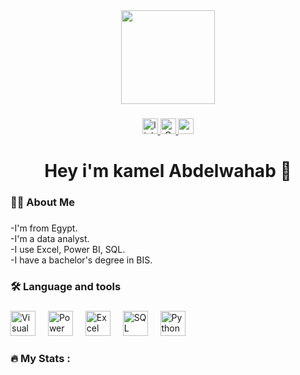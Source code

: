<div align="center">
  <img height="150" src="https://media.giphy.com/media/M9gbBd9nbDrOTu1Mqx/giphy.gif" />
</div>

###

<div align="center">
  <!-- LinkedIn -->
  <a href="https://www.linkedin.com/in/kamel-abd-elwahab-212748291/" target="_blank">
    <img src="https://img.shields.io/static/v1?message=LinkedIn&logo=linkedin&label=&color=0077B5&logoColor=white&labelColor=&style=for-the-badge" height="25" alt="linkedin logo" />
  </a>

  <!-- Gmail with link -->
  
  <a href="mailto:kamel65667@gmail.com">
    <img src="https://img.shields.io/badge/Gmail-kamel.data@gmail.com-D14836?style=for-the-badge&logo=gmail&logoColor=white" height="25" alt="Gmail logo" />
  </a>

  <!-- YouTube -->
  <a href="https://www.youtube.com/@KamelAbdelwahab/featured" target="_blank">
    <img src="https://img.shields.io/static/v1?message=Youtube&logo=youtube&label=&color=FF0000&logoColor=white&labelColor=&style=for-the-badge" height="25" alt="youtube logo" />
  </a>
</div>

###

<h1 align="center">Hey i'm kamel Abdelwahab 👋</h1>

###

<h3 align="left">👩‍💻  About Me</h3>

###

<p align="left">-I'm from Egypt.<br>-I'm a data analyst.<br>-I use Excel, Power BI, SQL.<br>-I have a bachelor's degree in BIS.</p>

###

<h3 align="left">🛠 Language and tools</h3>

###

<div align="left">
  <!-- Visual Studio Code -->
  <img src="https://cdn.jsdelivr.net/gh/devicons/devicon/icons/visualstudio/visualstudio-plain.svg" height="40" alt="Visual Studio Code Logo" />
  <img width="12" />

  <!-- Power BI -->
  <img src="https://upload.wikimedia.org/wikipedia/commons/c/cf/New_Power_BI_Logo.svg" height="40" alt="Power BI Logo" />
  <img width="12" />

  <!-- Excel -->
  <img src="https://img.icons8.com/color/48/microsoft-excel-2019--v1.png" height="40" alt="Excel Logo" />
  <img width="12" />

  <!-- SQL -->
  <img src="https://img.icons8.com/external-flaticons-lineal-color-flat-icons/64/000000/external-sql-computer-programming-flaticons-lineal-color-flat-icons.png" height="40" alt="SQL Logo" />
  <img width="12" />

  <!-- Python -->
  <img src="https://cdn.jsdelivr.net/gh/devicons/devicon/icons/python/python-original.svg" height="40" alt="Python Logo" />
</div>


###

<h3 align="left">🔥   My Stats :</h3>

###
